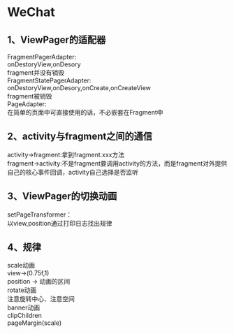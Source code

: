 # WeChat
## 1、ViewPager的适配器 <br>
FragmentPagerAdapter:<br>
    onDestoryView,onDesory<br>
    fragment并没有销毁<br>
FragmentStatePagerAdapter:<br>
    onDestoryView,onDesory,onCreate,onCreateView<br>
    fragment被销毁<br>
PageAdapter:<br>
    在简单的页面中可直接使用的话，不必嵌套在Fragment中<br>
## 2、activity与fragment之间的通信<br>
activity->fragment:拿到fragment.xxx方法<br>
fragment->activity:不是fragment要调用activity的方法，而是fragment对外提供自己的核心事件回调，activity自己选择是否监听<br>
## 3、ViewPager的切换动画<br>
setPageTransformer：<br>
以view,position通过打印日志找出规律<br>
## 4、规律<br>
scale动画 <br>
  view->(0.75f,1)<br>
  position -> 动画的区间<br>
rotate动画<br>
  注意旋转中心、注意空间<br>
banner动画<br>
  clipChildren<br>
  pageMargin(scale)<br>

